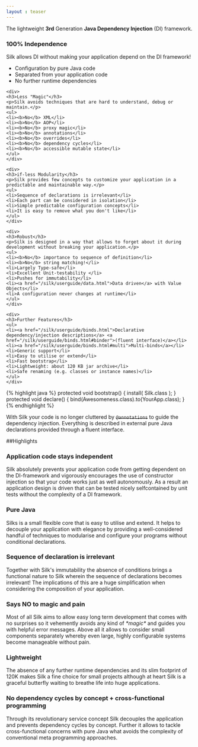 ```yaml
---
layout : teaser
---
```


The lightweight <nobr><b>3rd</b> Generation <b>Java</nobr> Dependency Injection</b> (DI) framework.

<div class="teaser">
	<div>
	<h3>100% Independence</h3></th>
	<p>Silk allows DI without making your application depend on the DI framework!</p>
	<ul>
	<li>Configuration by pure Java code</li>
	<li>Separated from your application code</li>
	<li>No further runtime dependencies</li>
	</ul>
	</div>

	<div>
	<h3>Less "Magic"</h3>
	<p>Silk avoids techniques that are hard to understand, debug or maintain.</p>
	<ul>
	<li><b>No</b> XML</li>
	<li><b>No</b> AOP</li>
	<li><b>No</b> proxy magic</li>
	<li><b>No</b> annotations</li>
	<li><b>No</b> overrides</li>
	<li><b>No</b> dependency cycles</li>
	<li><b>No</b> accessible mutable state</li>
	</ul>
	</div>

	<div>
	<h3>if-less Modularity</h3>
	<p>Silk provides few concepts to customize your application in a predictable and maintainable way.</p>
	<ul>
	<li>Sequence of declarations is irrelevant</li> 
	<li>Each part can be considered in isolation</li>
	<li>Simple predictable configuration concepts</li>
	<li>It is easy to remove what you don't like</li>
	</ul>
	</div>		
	
	<div>
	<h3>Robust</h3>
	<p>Silk is designed in a way that allows to forget about it during development without breaking your application.</p>
	<ul>
	<li><b>No</b> importance to sequence of definition</li>
	<li><b>No</b> string matching!</li>
	<li>Largely Type-safe</li>
	<li>Excellent Unit-testability </li>
	<li>Pushes for immutability</li>
	<li><a href="/silk/userguide/data.html">Data driven</a> with Value Objects</li>
	<li>A configuration never changes at runtime</li>
	</ul>
	</div>

	<div>
	<h3>Further Features</h3>
	<ul>
	<li><a href="/silk/userguide/binds.html">Declarative dependency/injection descriptions</a> <a href="/silk/userguide/binds.html#binder">(fluent interface)</a></li>
	<li><a href="/silk/userguide/binds.html#multi">Multi-binds</a></li>
	<li>Generic support</li>
	<li>Easy to utilise or extend</li>
	<li>Fast bootstrap</li>
	<li>Lightweight: about 120 KB jar archive</li>
	<li>Safe renaming (e.g. classes or instance names)</li>
	</ul>
	</div>
</div>

{% highlight java %}
protected void bootstrap() {
	install( Silk.class );
}
protected void declare() {
	bind(Awesomeness.class).to(YourApp.class);
}
{% endhighlight %}


With Silk your code is no longer cluttered by <s>`@annotations`</s> to guide the dependency injection. 
Everything is described in external pure Java declarations provided through a fluent interface.

##Highlights

### Application code stays independent 
Silk absolutely prevents your application code from getting dependent on the DI-framework and 
vigorously encourages the use of constructor injection so that your code works just as well autonomously. 
As a result an application design is driven that can be tested nicely selfcontained by unit tests without the complexity of a DI framework.

### Pure Java
Silks is a small flexible core that is easy to utilise and extend. 
It helps to decouple your application with elegance by providing a well-considered handful of 
techniques to modularise and configure your programs without conditional declarations. 

### Sequence of declaration is irrelevant
Together with Silk's immutability the absence of conditions brings a functional nature to Silk wherein the sequence of declarations becomes irrelevant!
 The implications of this are a huge simplification when considering the composition of your application. 

### Says NO to magic and pain
Most of all Silk aims to allow easy long term development that comes with no surprises so it vehemently avoids any kind of _\*magic\*_ and guides you with helpful error messages.
Above all it allows to consider small components separately whereby even large, highly configurable systems become manageable without pain. 

### Lightweight
The absence of any further runtime dependencies and its slim footprint of 120K makes Silk a fine 
choice for small projects although at heart Silk is a graceful butterfly waiting to breathe life into huge applications.

### No dependency cycles by concept + cross-functional programming
Through its revolutionary service concept Silk decouples the application and prevents dependency cycles by concept. 
Further it allows to tackle cross-functional concerns with pure Java what avoids the complexity of conventional meta programming approaches.



